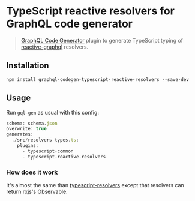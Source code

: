 # TypeScript reactive resolvers for GraphQL code generator
> [GraphQL Code Generator](https://github.com/dotansimha/graphql-code-generator) plugin to generate TypeScript typing of [reactive-graphql](https://github.com/mesosphere/reactive-graphql/) resolvers.

## Installation

`npm install graphql-codegen-typescript-reactive-resolvers --save-dev`

## Usage

Run `gql-gen` as usual with this config:

```js
schema: schema.json
overwrite: true
generates:
  ./src/resolvers-types.ts:
    plugins:
      - typescript-common
      - typescript-reactive-resolvers
```

### How does it work

It's almost the same than [typescript-resolvers](https://graphql-code-generator.com/docs/plugins/typescript-resolvers) except that resolvers can return rxjs's Observable.

